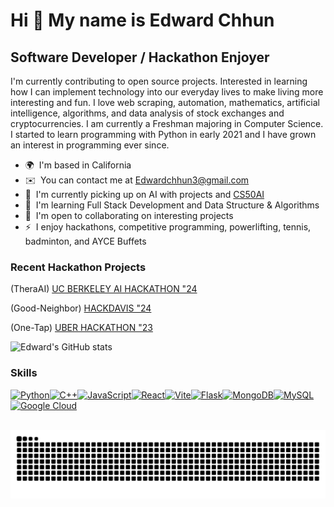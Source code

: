 Hi 👋 My name is Edward Chhun
=============================

Software Developer / Hackathon Enjoyer
---------------------------------

I'm currently contributing to open source projects. Interested in learning how I can implement technology into our everyday lives to make living more interesting and fun. I love web scraping, automation, mathematics, artificial intelligence, algorithms, and data analysis of stock exchanges and cryptocurrencies. I am currently a Freshman majoring in Computer Science. I started to learn programming with Python in early 2021 and I have grown an interest in programming ever since.

* 🌍  I'm based in California
* ✉️  You can contact me at [Edwardchhun3@gmail.com](mailto:Edwardchhun3@gmail.com)
* 🚀  I'm currently picking up on AI with projects and [CS50AI](https://learning.edx.org/course/course-v1:HarvardX+CS50AI+1T2020/home)
* 🧠  I'm learning Full Stack Development and Data Structure & Algorithms
* 🤝  I'm open to collaborating on interesting projects
* ⚡  I enjoy hackathons, competitive programming, powerlifting, tennis, badminton, and AYCE Buffets

### Recent Hackathon Projects

(TheraAI)
[UC BERKELEY AI HACKATHON "24](https://github.com/EdwardChhun/TheraAI)

(Good-Neighbor)
[HACKDAVIS "24](https://github.com/Saitarun994/Good-Neighbor)

(One-Tap)
[UBER HACKATHON "23](https://github.com/EdwardChhun/Uber-Hackathon-Project)

![Edward's GitHub stats](https://github-readme-stats.vercel.app/api?username=edwardchhun&show_icons=true&theme=tokyonight)

### Skills

<p align="left">
<a href="https://www.python.org/" target="_blank" rel="noreferrer"><img src="https://raw.githubusercontent.com/danielcranney/readme-generator/main/public/icons/skills/python-colored.svg" width="36" height="36" alt="Python" /></a><a href="https://docs.microsoft.com/en-us/cpp/?view=msvc-170" target="_blank" rel="noreferrer"><img src="https://raw.githubusercontent.com/danielcranney/readme-generator/main/public/icons/skills/cplusplus-colored.svg" width="36" height="36" alt="C++" /></a><a href="https://developer.mozilla.org/en-US/docs/Web/JavaScript" target="_blank" rel="noreferrer"><img src="https://raw.githubusercontent.com/danielcranney/readme-generator/main/public/icons/skills/javascript-colored.svg" width="36" height="36" alt="JavaScript" /></a><a href="https://reactjs.org/" target="_blank" rel="noreferrer"><img src="https://raw.githubusercontent.com/danielcranney/readme-generator/main/public/icons/skills/react-colored.svg" width="36" height="36" alt="React" /></a><a href="https://vitejs.dev/" target="_blank" rel="noreferrer"><img src="https://raw.githubusercontent.com/danielcranney/readme-generator/main/public/icons/skills/vite-colored.svg" width="36" height="36" alt="Vite" /></a><a href="https://flask.palletsprojects.com/en/2.0.x/" target="_blank" rel="noreferrer"><img src="https://raw.githubusercontent.com/danielcranney/readme-generator/main/public/icons/skills/flask-colored.svg" width="36" height="36" alt="Flask" /></a><a href="https://www.mongodb.com/" target="_blank" rel="noreferrer"><img src="https://raw.githubusercontent.com/danielcranney/readme-generator/main/public/icons/skills/mongodb-colored.svg" width="36" height="36" alt="MongoDB" /></a><a href="https://www.mysql.com/" target="_blank" rel="noreferrer"><img src="https://raw.githubusercontent.com/danielcranney/readme-generator/main/public/icons/skills/mysql-colored.svg" width="36" height="36" alt="MySQL" /></a><a href="https://cloud.google.com/" target="_blank" rel="noreferrer"><img src="https://raw.githubusercontent.com/danielcranney/readme-generator/main/public/icons/skills/googlecloud-colored.svg" width="36" height="36" alt="Google Cloud" /></a>
</p>

<br clear="both">

<img src="https://raw.githubusercontent.com/edwardchhun/edwardchhun/output/snake.svg" alt="Snake animation" />
